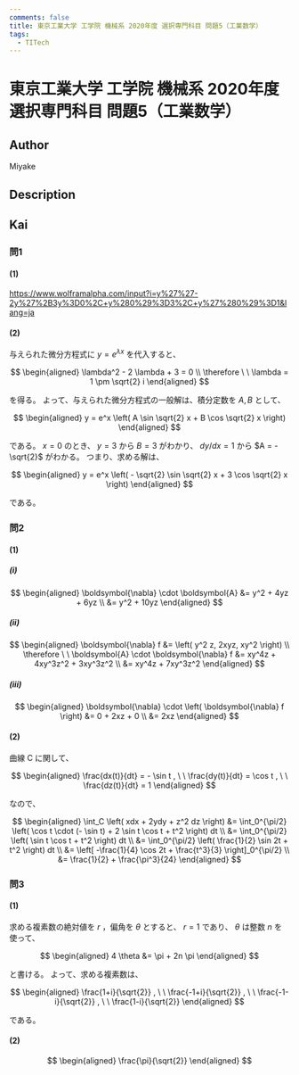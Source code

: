 ```yaml
---
comments: false
title: 東京工業大学 工学院 機械系 2020年度 選択専門科目 問題5（工業数学）
tags:
  - TITech
---
```

# 東京工業大学 工学院 機械系 2020年度 選択専門科目 問題5（工業数学）

## **Author**
Miyake

## **Description**

## **Kai**
### 問1
#### (1)
https://www.wolframalpha.com/input?i=y%27%27-2y%27%2B3y%3D0%2C+y%280%29%3D3%2C+y%27%280%29%3D1&lang=ja

#### (2)
与えられた微分方程式に $y = e^{\lambda x}$ を代入すると、

$$
\begin{aligned}
\lambda^2 - 2 \lambda + 3 = 0
\\
\therefore \ \ 
\lambda = 1 \pm \sqrt{2} i
\end{aligned}
$$

を得る。
よって、与えられた微分方程式の一般解は、積分定数を $A,B$ として、

$$
\begin{aligned}
y = e^x \left( A \sin \sqrt{2} x + B \cos \sqrt{2} x \right)
\end{aligned}
$$

である。
$x=0$ のとき、 $y=3$ から $B=3$ がわかり、 $dy/dx=1$ から $A = - \sqrt{2}$ がわかる。
つまり、求める解は、

$$
\begin{aligned}
y = e^x \left( - \sqrt{2} \sin \sqrt{2} x + 3 \cos \sqrt{2} x \right)
\end{aligned}
$$

である。

### 問2
#### (1)
##### (i)

$$
  \begin{aligned}
  \boldsymbol{\nabla} \cdot \boldsymbol{A}
  &= y^2 + 4yz + 6yz
  \\
  &= y^2 + 10yz
  \end{aligned}
$$

##### (ii)

$$
  \begin{aligned}
  \boldsymbol{\nabla} f &= \left( y^2 z, 2xyz, xy^2 \right)
  \\
  \therefore \ \ 
  \boldsymbol{A} \cdot \boldsymbol{\nabla} f
  &= xy^4z + 4xy^3z^2 + 3xy^3z^2
  \\
  &= xy^4z + 7xy^3z^2
  \end{aligned}
$$

##### (iii)

$$
  \begin{aligned}
  \boldsymbol{\nabla} \cdot \left( \boldsymbol{\nabla} f \right)
  &= 0 + 2xz + 0
  \\
  &= 2xz
  \end{aligned}
$$

#### (2)
曲線 C に関して、

$$
\begin{aligned}
\frac{dx(t)}{dt} = - \sin t
, \ \ 
\frac{dy(t)}{dt} = \cos t
, \ \ 
\frac{dz(t)}{dt} = 1
\end{aligned}
$$

なので、

$$
\begin{aligned}
\int_C \left( xdx + 2ydy + z^2 dz \right)
&= \int_0^{\pi/2} \left( \cos t \cdot (- \sin t) + 2 \sin t \cos t + t^2 \right) dt
\\
&= \int_0^{\pi/2} \left( \sin t \cos t + t^2 \right) dt
\\
&= \int_0^{\pi/2} \left( \frac{1}{2} \sin 2t + t^2 \right) dt
\\
&= \left[ -\frac{1}{4} \cos 2t + \frac{t^3}{3} \right]_0^{\pi/2}
\\
&= \frac{1}{2} + \frac{\pi^3}{24}
\end{aligned}
$$

### 問3
#### (1)
求める複素数の絶対値を $r$ ，偏角を $\theta$ とすると、
$r=1$ であり、 $\theta$ は整数 $n$ を使って、

$$
\begin{aligned}
4 \theta &= \pi + 2n \pi
\end{aligned}
$$

と書ける。
よって、求める複素数は、

$$
\begin{aligned}
\frac{1+i}{\sqrt{2}}
, \ \ 
\frac{-1+i}{\sqrt{2}}
, \ \ 
\frac{-1-i}{\sqrt{2}}
, \ \ 
\frac{1-i}{\sqrt{2}}
\end{aligned}
$$

である。

#### (2)

$$
  \begin{aligned}
  \frac{\pi}{\sqrt{2}}
  \end{aligned}
$$